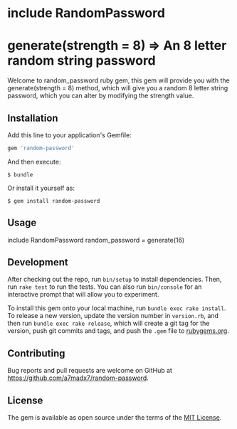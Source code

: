 # include RandomPassword
# generate(strength = 8) => An 8 letter random string password

Welcome to random_password ruby gem, this gem will provide you with the generate(strength = 8) method,
which will give you a random 8 letter string password, which you can alter by modifying the strength value.

## Installation

Add this line to your application's Gemfile:

```ruby
gem 'random-password'
```

And then execute:

    $ bundle

Or install it yourself as:

    $ gem install random-password

## Usage

include RandomPassword
random_password = generate(16)

## Development

After checking out the repo, run `bin/setup` to install dependencies. Then, run `rake test` to run the tests. You can also run `bin/console` for an interactive prompt that will allow you to experiment.

To install this gem onto your local machine, run `bundle exec rake install`. To release a new version, update the version number in `version.rb`, and then run `bundle exec rake release`, which will create a git tag for the version, push git commits and tags, and push the `.gem` file to [rubygems.org](https://rubygems.org).

## Contributing

Bug reports and pull requests are welcome on GitHub at https://github.com/a7madx7/random-password.


## License

The gem is available as open source under the terms of the [MIT License](http://opensource.org/licenses/MIT).
